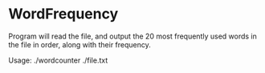 # WordFrequency

Program will read the file, and output the 20 most frequently used words in the file in order, along with their frequency.

Usage:  ./wordcounter ./file.txt

